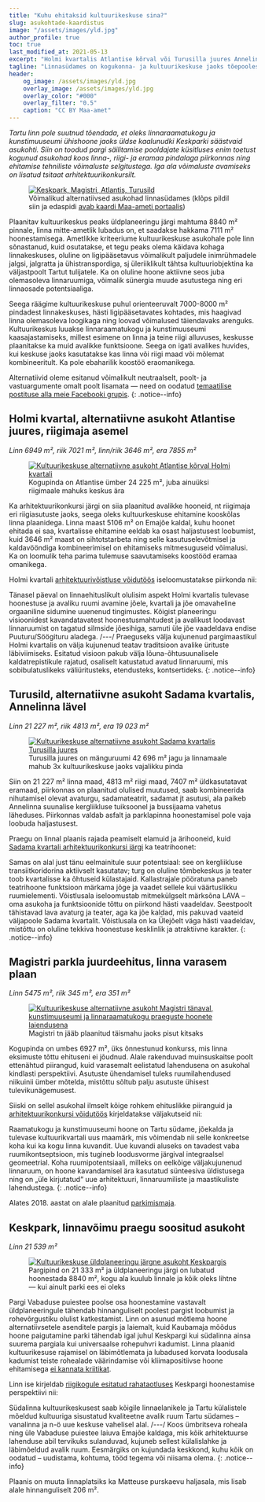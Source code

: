 ```yaml
---
title: "Kuhu ehitaksid kultuuri­keskuse sina?"
slug: asukohtade-kaardistus
image: "/assets/images/yld.jpg"
author_profile: true
toc: true
last_modified_at: 2021-05-13
excerpt: "Holmi kvartalis Atlantise kõrval või Turusilla juures Annelinna lävel oleks keskusel kindlasti rohkem perspektiivi kui Keskpargis."
tagline: "Linnasüdames on kogukonna- ja kultuurikeskuse jaoks tõepoolest paremaid asukohti kui Keskpark."
header:
    og_image: /assets/images/yld.jpg
    overlay_image: /assets/images/yld.jpg
    overlay_color: "#000"
    overlay_filter: "0.5"
    caption: "CC BY Maa-amet"
---
```


_Tartu linn pole suutnud tõendada, et oleks linnaraamatukogu ja kunstimuuseumi ühishoone jaoks üldse kaalunudki Keskparki säästvaid asukohti. Siin on toodud pargi säilitamise pooldajate küsitluses enim toetust kogunud asukohad koos linna-, riigi- ja eramaa pindalaga piirkonnas ning ehitamise tehniliste võimaluste selgitustega. Iga ala võimaluste avamiseks on lisatud tsitaat arhitektuurikonkursilt._

<figure>
<a href="https://xgis.maaamet.ee/xgis2/page/link/izpqzRTV"><img src="/assets/images/yld.jpg" alt="Keskpark, Magistri, Atlantis, Turusild"></a>
<figcaption>Võimalikud alternatiivsed asukohad linnasüdames (klõps pildil siin ja edaspidi <a href="https://xgis.maaamet.ee/xgis2/page/link/izpqzRTV">avab kaardi Maa-ameti portaalis</a>)</figcaption>
</figure>

Plaanitav kultuurikeskus peaks üldplaneeringu järgi mahtuma 8840 m² pinnale, linna mitte-ametlik lubadus on, et saadakse hakkama 7111 m² hoonestamisega. Ametlikke kriteeriume kultuurikeskuse asukohale pole linn sõnastanud, kuid osutatakse, et tegu peaks olema käidava kohaga linnakeskuses, oluline on ligipääsetavus võimalikult paljudele inimrühmadele jalgsi, jalgratta ja ühistranspordiga, sj üleriiklikult tähtsa kultuuriobjektina ka väljastpoolt Tartut tulijatele. Ka on oluline hoone aktiivne seos juba olemasoleva linnaruumiga, võimalik sünergia muude asutustega ning eri linnaosade potentsiaaliga.

Seega räägime kultuurikeskuse puhul orienteeruvalt 7000-8000 m² pindadest linnakeskuses, hästi ligipääsetavates kohtades, mis haagivad linna olemasoleva loogikaga ning loovad võimalused täiendavaks arenguks. Kultuurikeskus luuakse linnaraamatukogu ja kunstimuuseumi kaasajastamiseks, millest esimene on linna ja teine riigi alluvuses, keskusse plaanitakse ka muid avalikke funktsioone. Seega on igati avalikes huvides, kui keskuse jaoks kasutatakse kas linna või riigi maad või mõlemat kombineeritult. Ka pole ebaharilik koostöö eraomanikega.

Alternatiivid oleme esitanud võimalikult neutraalselt, poolt- ja vastuargumente omalt poolt lisamata — need on oodatud [temaatilise postituse alla meie Facebooki grupis](https://www.facebook.com/groups/516548656373063/permalink/520783609282901/).
{: .notice--info}

## Holmi kvartal, alternatiivne asukoht Atlantise juures, riigimaja asemel

_Linn 6949 m², riik 7021 m², linn/riik 3646 m², era 7855 m²_

<figure>
<a href="https://xgis.maaamet.ee/xgis2/page/link/k4G8zoag"><img src="/assets/images/atlantis.jpg" alt="Kultuurikeskuse alternatiivne asukoht Atlantise kõrval Holmi kvartali"></a>
<figcaption>Kogupinda on Atlantise ümber 24 225 m², juba ainuüksi riigimaale mahuks keskus ära</figcaption>
</figure>

Ka arhitektuurikonkursi järgi on siia plaanitud avalikke hooneid, nt riigimaja eri riigiasutuste jaoks, seega oleks kultuurkeskuse ehitamine kooskõlas linna plaanidega. Linna maast 5106 m² on Emajõe kaldal, kuhu hoonet ehitada ei saa, kvartalisse ehitamine eeldab ka osast haljastusest loobumist, kuid 3646 m² maast on sihtotstarbeta ning selle kasutuselevõtmisel ja kaldavööndiga kombineerimisel on ehitamiseks mitmesuguseid võimalusi. Ka on loomulik teha parima tulemuse saavutamiseks koostööd eramaa omanikega.

Holmi kvartali [arhitektuurivõistluse võidutöös](https://tartu.ee/et/holmi-arhitektuurivoistlus) iseloomustatakse piirkonda nii:

Tänasel päeval on linnaehituslikult olulisim aspekt Holmi kvartalis tulevase hoonestuse ja avaliku ruumi avamine jõele, kvartali ja jõe omavaheline orgaaniline sidumine uuenenud tingimustes. Kõigist planeeringu visioonidest kavandatavatest hoonestusmahtudest ja avalikust loodavast linnaruumist on tagatud silmside jõesihiga, samuti üle jõe vaadeldava endise Puuturu/Söögituru aladega. /---/ Praeguseks välja kujunenud pargimaastikul Holmi kvartalis on välja kujunenud teatav traditsioon avalike ürituste läbiviimiseks. Esitatud visioon pakub välja lõuna-õhtusuunalisele kaldatrepistikule rajatud, osaliselt katustatud avatud linnaruumi, mis sobibulatuslikeks väliüritusteks, etendusteks, kontsertideks.
{: .notice--info}

## Turusild, alternatiivne asukoht Sadama kvartalis, Annelinna lävel

_Linn 21 227 m², riik 4813 m², era 19 023 m²_

<figure>
<a href="https://xgis.maaamet.ee/xgis2/page/link/aniwsVjC"><img src="/assets/images/turusild.jpg" alt="Kultuurikeskuse alternatiivne asukoht Sadama kvartalis Turusilla juures"></a>
<figcaption>Turusilla juures on mänguruumi 42 696 m² jagu ja linnamaale mahub 3x kultuurikeskuse jaoks vajalikku pinda</figcaption>
</figure>

Siin on 21 227 m² linna maad, 4813 m² riigi maad, 7407 m² üldkasutatavat eramaad, piirkonnas on plaanitud olulised muutused, saab kombineerida nihutamisel olevat avaturgu, sadamateatrit, sadamat jt asutusi, ala paikeb Annelinna suunalise kergliikluse tuiksoonel ja bussijaama vahetus läheduses. Piirkonnas valdab asfalt ja parklapinna hoonestamisel pole vaja loobuda haljastusest.

Praegu on linnal plaanis rajada peamiselt elamuid ja ärihooneid, kuid [Sadama kvartali arhitektuurikonkursi järgi](https://www.tartu.ee/et/sadama-kvartali-planeeringuvoistlus) ka teatrihoonet:

Samas on alal just tänu eelmainitule suur potentsiaal: see on kergliikluse transiitkoridorina aktiivselt kasutatav; turg on oluline tõmbekeskus ja teater toob kvartalisse ka õhtuseid külastajaid. Kallastrajale pööratuna paneb teatrihoone funktsioon märkama jõge ja vaadet sellele kui väärtuslikku ruumielementi. Võistlusala iseloomustab mitmekülgselt märksõna LAVA – oma asukoha ja funktsioonide tõttu on piirkond hästi vaadeldav. Seestpoolt tähistavad lava avaturg ja teater, aga ka jõe kaldad, mis pakuvad vaateid väljapoole Sadama kvartalit. Võistlusala on ka Ülejõelt väga hästi vaadeldav, mistõttu on oluline tekkiva hoonestuse kesklinlik ja atraktiivne karakter.
{: .notice--info}

## Magistri parkla juurdeehitus, linna varasem plaan

_Linn 5475 m², riik 345 m², era 351 m²_

<figure>
<a href="https://xgis.maaamet.ee/xgis2/page/link/pO8PEijw"><img src="/assets/images/magistri.jpg" alt="Kultuurikeskuse alternatiivne asukoht Magistri tänaval, kunstimuuseumi ja linnaraamatukogu praeguste hoonete laiendusena"></a>
<figcaption>Magistri tn jääb plaanitud täismahu jaoks pisut kitsaks</figcaption>
</figure>

Kogupinda on umbes 6927 m², üks õnnestunud konkurss, mis linna eksimuste tõttu ehituseni ei jõudnud. Alale rakenduvad muinsuskaitse poolt ettenähtud piirangud, kuid varasemalt eelistatud lahendusena on asukohal kindlasti perspektiivi. Asutuste ühendamisel tuleks ruumilahendused niikuinii ümber mõtelda, mistõttu sõltub palju asutuste ühisest tulevikunägemusest.

Siiski on sellel asukohal ilmselt kõige rohkem ehituslikke piiranguid ja [arhitektuurikonkursi võidutöös](http://www.arhliit.ee/arhitektuurivoistlused/tartu-raamatukogu-ja-kunstimuuseumi-konkurssunstim/) kirjeldatakse väljakutseid nii:

Raamatukogu ja kunstimuuseumi hoone on Tartu südame, jõekalda ja tulevase kultuurikvartali uus maamärk, mis võimendab nii selle konkreetse koha kui ka kogu linna kuvandit. Uue kuvandi aluseks on tavadest vaba ruumikontseptsioon, mis tugineb loodusvorme järgival integraalsel geomeetrial. Koha ruumipotentsiaali, milleks on eelkõige väljakujunenud linnaruum, on hoone kavandamisel ära kasutatud sünteesiva üldistusega ning on „üle kirjutatud“ uue arhitektuuri, linnaruumiliste ja maastikuliste lahendustega.
{: .notice--info}

Alates 2018. aastat on alale plaanitud [parkimismaja](https://www.tartu.ee/et/vabaduse-pst-6-parkimismaja).

## Keskpark, linnavõimu praegu soositud asukoht

_Linn 21 539 m²_

<figure>
<a href="https://xgis.maaamet.ee/xgis2/page/link/geoM9-u0"><img src="/assets/images/keskpark.jpg" alt="Kultuurikeskuse üldplaneeringu järgne asukoht Keskpargis"></a>
<figcaption>Pargipind on 21 333 m² ja üldplaneeringu järgi on lubatud hoonestada 8840 m², kogu ala kuulub linnale ja kõik oleks lihtne — kui ainult parki ees ei oleks</figcaption>
</figure>

Pargi Vabaduse puiestee poolse osa hoonestamine vastavalt üldplaneeringule tähendab hinnanguliselt poolest pargist loobumist ja rohevõrgustiku olulist katkestamist. Linn on asunud mõtlema hoone alternatiivsetele asenditele pargis ja laiemalt, kuid Kaubamaja mõõdus hoone paigutamine parki tähendab igal juhul Keskpargi kui südalinna ainsa suurema pargiala kui universaalse rohepuhvri kadumist. Linna plaanid kultuurikesuse rajamisel on läbimõtlemata ja lubadused korvata loodusala kadumist teiste rohealade väärindamise või kliimapositiivse hoone ehitamisega [ei kannata kriitikat](/faq/).

Linn ise kirjeldab [riigikogule esitatud rahataotluses](https://www.tartu.ee/et/sudalinna-kultuurikeskus) Keskpargi hoonestamise perspektiivi nii:

Südalinna kultuurikeskusest saab kõigile linnaelanikele ja Tartu külalistele mõeldud kultuuriga sisustatud kvaliteetne avalik ruum Tartu südames – vanalinna ja n-ö uue keskuse vahelisel alal. /---/ Koos ümbritseva roheala ning üle Vabaduse puiestee laiuva Emajõe kaldaga, mis kõik arhitektuurse lahenduse abil tervikuks sulanduvad, kujuneb sellest külalislahke ja läbimõeldud avalik ruum. Eesmärgiks on kujundada keskkond, kuhu kõik on oodatud – uudistama, kohtuma, tööd tegema või niisama olema.
{: .notice--info}

Plaanis on muuta linnaplatsiks ka Matteuse purskaevu haljasala, mis lisab alale hinnanguliselt 206 m².